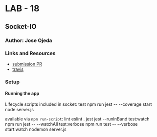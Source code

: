 # LAB - 18

## Socket-IO

### Author: Jose Ojeda

### Links and Resources
* [submission PR](https://github.com/jose-401-advanced-javascript/socket.io/compare/dev?expand=1)
* [travis](https://travis-ci.com/jose-401-advanced-javascript/socket.io)


### Setup

#### Running the app
Lifecycle scripts included in socket:
  test
    npm run jest -- --coverage
  start
    node server.js

available via `npm run-script`:
  lint
    eslint .
  jest
    jest --runInBand
  test:watch
    npm run jest -- --watchAll
  test:verbose
    npm run test -- --verbose
  start:watch
    nodemon server.js
  
